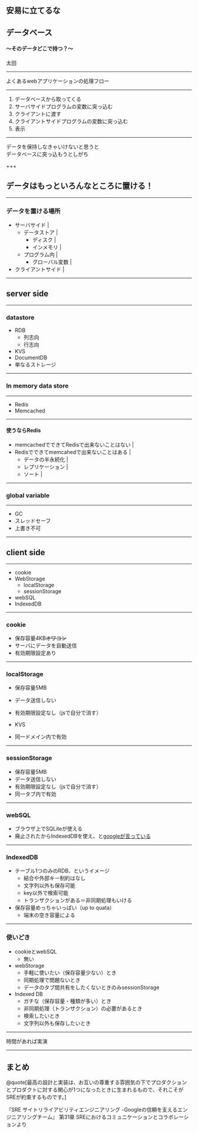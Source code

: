 ## 安易に立てるな
## データベース
#### ～そのデータどこで持つ？～

太田

---

よくあるwebアプリケーションの処理フロー

---

1. データベースから取ってくる
1. サーバサイドプログラムの変数に突っ込む
1. クライアントに渡す
1. クライアントサイドプログラムの変数に突っ込む
1. 表示

---

データを保持しなきゃいけないと思うと<br/>データベースに突っ込もうとしがち

+++

## データはもっといろんなところに置ける！

---

### データを置ける場所

- サーバサイド |
  - データストア |
    - ディスク |
    - インメモリ |
  - プログラム内 |
    - グローバル変数 |
- クライアントサイド |

---

## server side

---

### datastore

- RDB
  - 列志向
  - 行志向
- KVS
- DocumentDB
- 単なるストレージ

---

### In memory data store

---

- Redis
- Memcached

---

#### 使うならRedis
- memcachedでできてRedisで出来ないことはない |
- Redisでできてmemcahedで出来ないことはある |
  - データの半永続化 |
  - レプリケーション |
  - ソート |

---

### global variable

---

- GC
- スレッドセーフ
- 上書き不可

---

## client side

---

- cookie
- WebStorage
  - localStorage
  - sessionStorage
- webSQL
- IndexedDB


---
### cookie

- 保存容量4KB~~オワコン~~
- サーバにデータを自動送信
- 有効期限設定あり

---
### localStorage

- 保存容量5MB
- データ送信しない
- 有効期限設定なし（jsで自分で消す）

- KVS
- 同一ドメイン内で有効

---
### sessionStorage

- 保存容量5MB
- データ送信しない
- 有効期限設定なし（jsで自分で消す）
- 同一タブ内で有効

---
### webSQL

- ブラウザ上でSQLiteが使える
- 廃止されたからIndexedDBを使え、と[googleが言っている](https://developers.google.com/web/tools/lighthouse/audits/web-sql?hl=ja)

---
### IndexedDB

- テーブル1つのみのRDB、というイメージ
  - 結合や外部キー制約はなし
  - 文字列以外も保存可能
  - key以外で検索可能
  - トランザクションがある＝非同期処理もいける
- 保存容量めっちゃいっぱい（up to quata）
  - 端末の空き容量による

---

### 使いどき

- cookieとwebSQL
  - 無い
- webStorage
  - 手軽に使いたい（保存容量少ない）とき
  - 同期処理で問題ないとき
  - データのタブ間共有をしたくないときのみsessionStorage
- Indexed DB
  - ガチな（保存容量・種類が多い）とき
  - 非同期処理（トランザクション）の必要があるとき
  - 検索したいとき
  - 文字列以外も保存したいとき

---

時間があれば実演

---

## まとめ

@quote[最高の設計と実装は、お互いの尊重する雰囲気の下でプロダクションとプロダクトに対する関心が1つになったときに生まれるもので、それこそがSREが約束するものです。]

『SRE サイトリライアビリティエンジニアリング -Googleの信頼を支えるエンジニアリングチーム』
第31章 SREにおけるコミュニケーションとコラボレーションより
